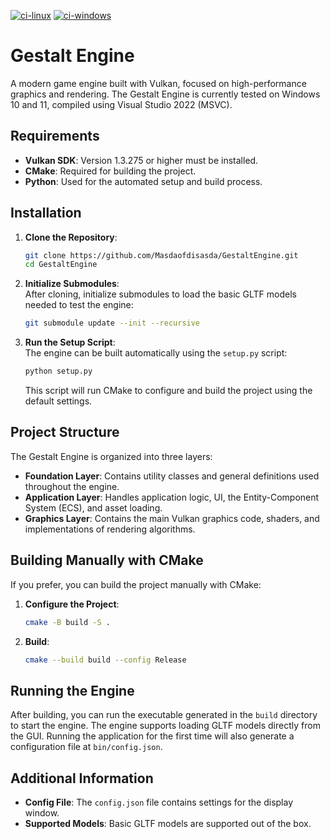 [![ci-linux](https://github.com/Masdaofdisasda/GestaltEngine/actions/workflows/ci-linux.yml/badge.svg?branch=main)](https://github.com/Masdaofdisasda/GestaltEngine/actions/workflows/ci-linux.yml)
[![ci-windows](https://github.com/Masdaofdisasda/GestaltEngine/actions/workflows/ci-windows.yml/badge.svg?branch=main)](https://github.com/Masdaofdisasda/GestaltEngine/actions/workflows/ci-windows.yml)

# Gestalt Engine

A modern game engine built with Vulkan, focused on high-performance graphics and rendering. The Gestalt Engine is currently tested on Windows 10 and 11, compiled using Visual Studio 2022 (MSVC).

## Requirements

- **Vulkan SDK**: Version 1.3.275 or higher must be installed.
- **CMake**: Required for building the project.
- **Python**: Used for the automated setup and build process.

## Installation

1. **Clone the Repository**:
    ```bash
    git clone https://github.com/Masdaofdisasda/GestaltEngine.git
    cd GestaltEngine
    ```

2. **Initialize Submodules**:  
   After cloning, initialize submodules to load the basic GLTF models needed to test the engine:
    ```bash
    git submodule update --init --recursive
    ```

3. **Run the Setup Script**:  
   The engine can be built automatically using the `setup.py` script:
    ```bash
    python setup.py
    ```
    This script will run CMake to configure and build the project using the default settings.

## Project Structure

The Gestalt Engine is organized into three layers:

- **Foundation Layer**: Contains utility classes and general definitions used throughout the engine.
- **Application Layer**: Handles application logic, UI, the Entity-Component System (ECS), and asset loading.
- **Graphics Layer**: Contains the main Vulkan graphics code, shaders, and implementations of rendering algorithms.

## Building Manually with CMake

If you prefer, you can build the project manually with CMake:

1. **Configure the Project**:
    ```bash
    cmake -B build -S .
    ```

2. **Build**:
    ```bash
    cmake --build build --config Release
    ```

## Running the Engine

After building, you can run the executable generated in the `build` directory to start the engine. The engine supports loading GLTF models directly from the GUI. Running the application for the first time will also generate a configuration file at `bin/config.json`.

## Additional Information

- **Config File**: The `config.json` file contains settings for the display window.
- **Supported Models**: Basic GLTF models are supported out of the box.
